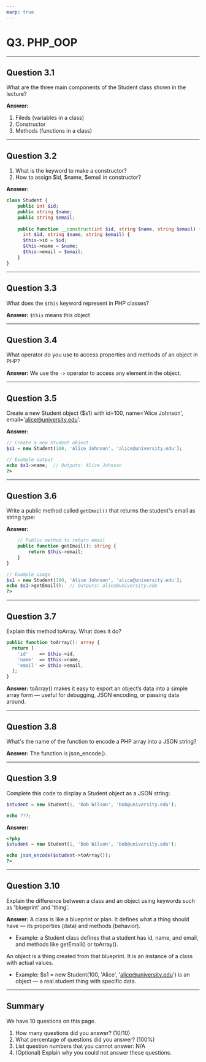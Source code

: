 ```yaml
---
marp: true
---
```


# Q3. PHP_OOP

---

## Question 3.1

What are the three main components of the Student class shown in the lecture?

**Answer:**
1. Fileds (variables in a class)
2. Constructor
3. Methods (functions in a class)

---

## Question 3.2

1. What is the keyword to make a constructor?
2. How to assign $id, $name, $email in constructor?

**Answer:**
```php
class Student {
    public int $id;
    public string $name;
    public string $email;
    
    public function __construct(int $id, string $name, string $email) {
      int $id, string $name, string $email) {
      $this->id = $id;
      $this->name = $name;
      $this->email = $email;
    }
}
```
---

## Question 3.3

What does the `$this` keyword represent in PHP classes?

**Answer:** `$this` means this object

---

## Question 3.4

What operator do you use to access properties and methods of an object in PHP?

**Answer:** We use the `->` operator to access any element in the object.

---
<!-- markdownlint-disable MD034 -->
## Question 3.5

Create a new Student object ($s1) with id=100, name='Alice Johnson', email='alice@university.edu'.

**Answer:**
```php
// Create a new Student object
$s1 = new Student(100, 'Alice Johnson', 'alice@university.edu');

// Example output
echo $s1->name;  // Outputs: Alice Johnson
?>
```

---

## Question 3.6

Write a public method called `getEmail()` that returns the student's email as string type:

**Answer:**
```php
    // Public method to return email
    public function getEmail(): string {
        return $this->email;
    }
}

// Example usage
$s1 = new Student(100, 'Alice Johnson', 'alice@university.edu');
echo $s1->getEmail();  // Outputs: alice@university.edu
?>
```
---

## Question 3.7

Explain this method toArray. What does it do?

```php
public function toArray(): array {
  return [
    'id'    => $this->id,
    'name'  => $this->name,
    'email' => $this->email,
  ];
}
```

**Answer:** toArray() makes it easy to export an object’s data into a simple array form — useful for debugging, JSON encoding, or passing data around.

---

## Question 3.8

What's the name of the function to encode a PHP array into a JSON string?

**Answer:**
The function is json_encode().

---

## Question 3.9

Complete this code to display a Student object as a JSON string:

```php
$student = new Student(1, 'Bob Wilson', 'bob@university.edu');

echo ???;
```

**Answer:**
```php
<?php
$student = new Student(1, 'Bob Wilson', 'bob@university.edu');

echo json_encode($student->toArray());
?>
```

---

## Question 3.10

Explain the difference between a class and an object using keywords such as 'blueprint' and 'thing'.

**Answer:**
A class is like a blueprint or plan. It defines what a thing should have — its properties (data) and methods (behavior).

- Example: a Student class defines that a student has id, name, and email, and methods like getEmail() or toArray().

An object is a thing created from that blueprint. It is an instance of a class with actual values.

- Example: $s1 = new Student(100, 'Alice', 'alice@university.edu') is an object — a real student thing with specific data.

---

## Summary

We have 10 questions on this page.

1. How many questions did you answer? (10/10)
2. What percentage of questions did you answer? (100%)
3. List question numbers that you cannot answer: N/A
4. (Optional) Explain why you could not answer these questions.
